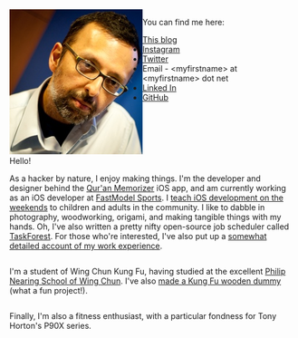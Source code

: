 <div style="float: left"><img alt="Hello!" width="235" height="256" src="content/images/aijaz.jpg"><br>Hello!</div>
<p style="float: left">
As a hacker by nature, I enjoy making things.  I'm the developer and 
designer behind the <a href="http://quranmemorizer.com">Qur'an Memorizer</a>
iOS app, and am currently working as an iOS developer at
<a href="http://www.fastmodelsports.com">FastModel Sports</a>.  I <a href="http://euclidte.ch">teach iOS development on the weekends</a> to children and adults in the community. I like to dabble in photography, woodworking, origami, and making tangible things with my hands. Oh, I've also
written  a pretty nifty open-source job scheduler called
<a href="http://www.taskforest.com">TaskForest</a>. For those who're interested, I've also put up 
a <a href="http://aijaz.net/about/index.html#work">somewhat detailed account of my work experience</a>. 
</p>
<p style="float: left">
I'm a student of Wing Chun Kung Fu, having studied at the excellent
<a href="http://wingchunchicago.com">Philip Nearing School of Wing Chun</a>.  I've
also <a href="http://aijaz.net/2012/07/15/making-a-kung-fu-wooden-dummy/">made a Kung Fu wooden dummy</a> (what a fun project!).  
</p>
<p style="float: left">
Finally, I'm also a fitness enthusiast, with a particular fondness for Tony Horton's P90X series. 
</p>

You can find me here:

* [This blog](http://www.aijazansari.com/)
* [Instagram](http://instagram.com/aijaz_ansari)
* [Twitter](http://twitter.com/_aijaz_)
* Email - &lt;myfirstname&gt; at &lt;myfirstname&gt; dot net
* [Linked In](http://www.linkedin.com/in/aijaz)
* [GitHub](http://github.com/aijaz)